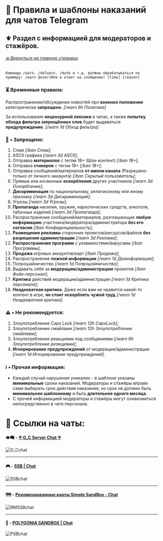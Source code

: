 # 📝 Правила и шаблоны наказаний для чатов Telegram
## ⚜️ Раздел с информацией для модераторов и стажёров.
###### [ 🔙 Вернуться на главную страницу](./README.md)

`Команды /warn, /delwarn, /mute и т.д. должны обрабатываться по примеру: /warn @user(Или в ответ на сообщение) [time] [reason]`

### ⏳ Временные правила:
Распространение/обсуждение новостей про **военное положение** категорически **запрещено**. _[/warn 6h Политика]_

За использование **нецензурной лексики** в чатах, а также **попытку обхода фильтра запрещённых слов** будет выдаваться **предупреждение**. _[/warn 1d Обход фильтра]_

### 🚫 • Запрещено:
1. Спам _[/ban Спам]_;
2. ASCII графика _[/warn 3d ASCII]_;
3. Отправка **материалов** с тегом 18+ (Шок-контент) _[/ban 18+]_;
4. Отправка **стикеров** с тегом 18+ _[/ban 18+]_;
5. Отправка сообщений/материалов **от имени канала** (Разрешено только от личного аккаунта) _[/ban Скрытый пользователь]_;
6. Прямые или косвенные **оскорбления** других участников _[/warn 3d Оскорбление]_;
7. **Дискриминация** по национальному, религиозному или иному признаку _[/warn 3d Дискриминация]_;
8. Угрозы _[/warn 3d Угрозы]_;
9. **Пропаганда** насилия, оружия, наркотических средств, алкоголя, табачных изделий _[/warn 3d Пропаганда]_;
10. Распространение сообщений/материалов, разглашающие **любую информацию** участника/модератора/администратора **без его согласия** _[/ban Конфиденциальность]_;
11. **Размещение рекламы** сторонних проектов/ресурсов/файлов **без разрешения администрации** _[/warn 3d Реклама]_;
12. **Распространение программ** с уязвимостями/вирусами _[/ban Программы]_;
13. **Продажа** игровых аккаунтов/карт _[/ban Продажа]_;
14. Распространение **ложной информации** _[/warn 1d Дизинформация]_;
15. Попрошайничество _[/warn 1d Попрошайничество]_;
16. Выдавать себя за **модерацию/администрацию** проектов _[/ban Фейк-персонал]_;
17. **Критика** действий модерации/администрации _[/warn 1d Критика персонала]_;
18. **Неадекватная критика**. Даже если вам не нравится какой-то контент в игре, **не стоит оскорблять чужой труд** _[/warn 1d Неадекватная критика]_.

### ⚠️ • Не рекомендуется:
1. Злоупотребление Caps Lock _[/warn 12h CapsLock]_;
2. Злоупотребление смайлами _[/warn 12h Злоупотребление смайлами]_;
3. Злоупотребление реакциями под сообщениями _[/warn 6h Злоупотребление реакциями]_;
4. **Игнорирование предупреждений** от модерации/администрации _[/warn 1d Игнорирование предупреждений]_.

### ℹ️ • Прочая информация:
* Каждый случай нарушения уникален - в шаблоне указаны **минимальные** сроки наказаний. Модераторы и стажёры вправе сами выбирать срок действия наказания, но срок не должен быть **минимальнее шаблонному** и быть **длительнее одного месяца**.
* С прочей информацией модераторы и стажёры могут ознакомиться непосредственно в чате персонала.

# 🔗 Ссылки на чаты:
#### 👁️‍🗨️ - [⛧ G_C Server Chat ⛧](https://t.me/+WA4ubIKzWSsxOWRi)
![G_Cchat](https://github.com/GamzeeChert/ChatRules/blob/main/G_Cchat.jpg?raw=true)
- - - - -
#### 🎮 - [SSB | Chat](https://t.me/SimpleSandBox2Chat)
![SSBchat](https://github.com/GamzeeChert/ChatRules/blob/main/SSBchat.jpg?raw=true)
- - - - -
#### 🗺 - [Рекомендованные карты Simple SandBox - Chat](https://t.me/SimpleSandBoxRecommendedMapsChat)
![RMSSBchat](https://github.com/GamzeeChert/ChatRules/blob/main/RMSSBchat.jpg?raw=true)
- - - - -
#### 👾 - [POLYGONIA SANDBOX | Chat](https://t.me/polygonia_sandbox_chat)
![PSBchat](https://github.com/GamzeeChert/ChatRules/blob/main/PSBchat.jpg?raw=true)